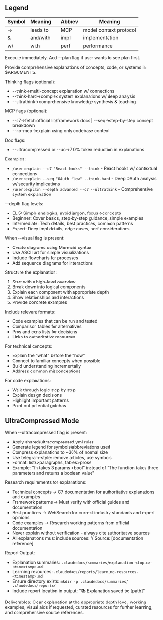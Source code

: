 ## Legend
| Symbol | Meaning | | Abbrev | Meaning |
|--------|---------|---|--------|---------|
| → | leads to | | MCP | model context protocol |
| & | and/with | | impl | implementation |
| w/ | with | | perf | performance |

Execute immediately. Add --plan flag if user wants to see plan first.

Provide comprehensive explanations of concepts, code, or systems in $ARGUMENTS.

Thinking flags (optional):
- --think→multi-concept explanation w/ connections
- --think-hard→complex system explanations w/ deep analysis
- --ultrathink→comprehensive knowledge synthesis & teaching

MCP flags (optional):
- --c7→fetch official lib/framework docs | --seq→step-by-step concept breakdown
- --no-mcp→explain using only codebase context

Doc flags:
- --ultracompressed or --uc→7 0% token reduction in explanations

Examples:
- `/user:explain --c7 "React hooks" --think` - React hooks w/ contextual connections
- `/user:explain --seq "OAuth flow" --think-hard` - Deep OAuth analysis w/ security implications
- `/user:explain --depth advanced --c7 --ultrathink` - Comprehensive system explanation

--depth flag levels:
- ELI5: Simple analogies, avoid jargon, focus→concepts
- Beginner: Cover basics, step-by-step guidance, simple examples
- Intermediate: Tech details, best practices, common patterns
- Expert: Deep impl details, edge cases, perf considerations

When --visual flag is present:
- Create diagrams using Mermaid syntax
- Use ASCII art for simple visualizations
- Include flowcharts for processes
- Add sequence diagrams for interactions

Structure the explanation:
1. Start with a high-level overview
2. Break down into logical components
3. Explain each component with appropriate depth
4. Show relationships and interactions
5. Provide concrete examples

Include relevant formats:
- Code examples that can be run and tested
- Comparison tables for alternatives
- Pros and cons lists for decisions
- Links to authoritative resources

For technical concepts:
- Explain the "what" before the "how"
- Connect to familiar concepts when possible
- Build understanding incrementally
- Address common misconceptions

For code explanations:
- Walk through logic step by step
- Explain design decisions
- Highlight important patterns
- Point out potential gotchas

## UltraCompressed Mode

When --ultracompressed flag is present:
- Apply shared/ultracompressed.yml rules
- Generate legend for symbols/abbreviations used
- Compress explanations to ~30% of normal size
- Use telegram-style: remove articles, use symbols
- Format: lists>paragraphs, tables>prose
- Example: "fn takes 3 params→bool" instead of "The function takes three parameters and returns a boolean value"

Research requirements for explanations:
- Technical concepts → C7 documentation for authoritative explanations and examples
- Framework patterns → Must verify with official guides and documentation
- Best practices → WebSearch for current industry standards and expert opinions
- Code examples → Research working patterns from official documentation
- Never explain without verification - always cite authoritative sources
- All explanations must include sources: // Source: [documentation reference]

Report Output:
- Explanation summaries: `.claudedocs/summaries/explanation-<topic>-<timestamp>.md`
- Learning resources: `.claudedocs/reports/learning-resources-<timestamp>.md`
- Ensure directory exists: `mkdir -p .claudedocs/summaries/ .claudedocs/reports/`
- Include report location in output: "📚 Explanation saved to: [path]"

Deliverables: Clear explanation at the appropriate depth level, working examples, visual aids if requested, curated resources for further learning, and comprehensive source references.